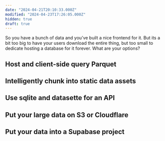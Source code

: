 ```yaml
---
date: "2024-04-21T20:10:33.000Z"
modified: "2024-04-23T17:26:05.000Z"
hidden: true
draft: true
---
```

So you have a bunch of data and you’ve built a nice frontend for it. But its a bit too big to have your users download the entire thing, but too small to dedicate hosting a database for it forever. What are your options?

## Host and client-side query Parquet

## Intelligently chunk into static data assets

## Use sqlite and datasette for an API

## Put your large data on S3 or Cloudflare

## Put your data into a Supabase project
